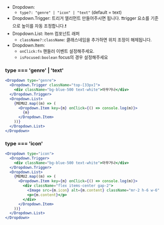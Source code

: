 - Dropdown:
  - `type?: "genre" | "icon" | "text"` (default = text)
- Dropdown.Trigger: 트리거 엘리먼트 만들어주시면 됩니다. ❗️trigger 요소를 기준으로 높이를 자동 조정합니다.❗️
- Dropdown.List: Item 컴포넌트 래퍼
  - `className?:className`: 클래스네임을 추가하면 위치 조정이 해제됩니다.
- Dropdown.Item:
  - `onClick:fn` 핸들러 이벤트 설정해주세요.
  - `isFocused:boolean` focus의 경우 설정해주세요

### type === 'genre' | 'text'

```jsx
<Dropdown type="genre">
  <Dropdown.Trigger className="top-[33px]">
    <div className="bg-blue-500 text-white">아무거나</div>
  </Dropdown.Trigger>
  <Dropdown.List>
    {MEMU2.map((m) => (
      <Dropdown.Item key={m} onClick={() => console.log(m)}>
        {m}
      </Dropdown.Item>
    ))}
  </Dropdown.List>
</Dropdown>
```

### type === 'icon'

```jsx
<Dropdown type="icon">
  <Dropdown.Trigger>
    <div className="bg-blue-500 text-white">아무거나</div>
  </Dropdown.Trigger>
  <Dropdown.List>
    {MEMU2.map((m) => (
      <Dropdown.Item key={m} onClick={() => console.log(m)}>
        <div className="flex items-center gap-2">
          <Image src={m.icon} alt={m.content} className="mr-2 h-6 w-6" />
          <p>{m.content}</p>
        </div>
      </Dropdown.Item>
    ))}
  </Dropdown.List>
</Dropdown>
```
